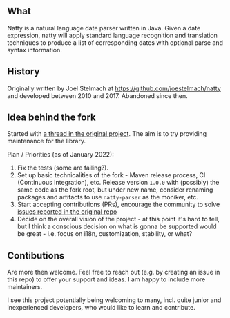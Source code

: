 ## What

Natty is a natural language date parser written in Java.  Given a date
expression, natty will apply standard language recognition and translation
techniques to produce a list of corresponding dates with optional parse and
syntax information.

## History

Originally written by Joel Stelmach at https://github.com/joestelmach/natty and developed between 2010 and 2017. Abandoned since then.

## Idea behind the fork

Started with [a thread in the original project](https://github.com/joestelmach/natty/issues/274). The aim is to try providing maintenance for the library.

Plan / Priorities (as of January 2022):

1. Fix the tests (some are failing?).
2. Set up basic technicalities of the fork - Maven release process, CI (Continuous Integration), etc. Release version `1.0.0` with (possibly) the same code
as the fork root, but under new name, consider renaming packages and artifacts to use `natty-parser` as the moniker, etc.
3. Start accepting contributions (PRs), encourage the community to solve [issues reported in the original repo]( 
https://github.com/joestelmach/natty/issues)
4. Decide on the overall vision of the project - at this point it's hard to tell, but I think a conscious decision on what is gonna be supported would be
great - i.e. focus on i18n, customization, stability, or what?

## Contibutions

Are more then welcome. Feel free to reach out (e.g. by creating an issue in this repo) to offer your support and ideas. I am happy to include more
maintainers.

I see this project potentially being welcoming to many, incl. quite junior and inexperienced developers, who would like to learn and contribute.
